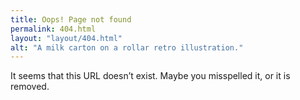 ```yaml
---
title: Oops! Page not found
permalink: 404.html
layout: "layout/404.html"
alt: "A milk carton on a rollar retro illustration."
---
```


It seems that this URL doesn’t exist. Maybe you misspelled it, or it is removed.
